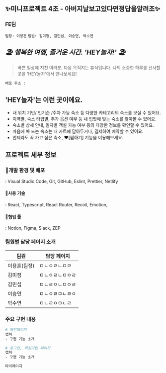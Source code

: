 ## ✨미니프로젝트 4조 - 아버지날보고있다면정답을알려조✨

### **FE팀**  
`팀장: 이용훈`
`팀원: 김미정, 김민섭, 이승연, 박수연`

## _🏖️ 행복한 여행, 즐거운 시간.  'HEY놀자!' 🏖️_
>바쁜 일상에 지친 여러분, 다음 목적지는 휴식입니다. 
나의 소중한 하루를 선사할 곳을 'HEY놀자'에서 만나보세요!
```sh
배포 주소 : 
```
## 'HEY놀자'는 이런 곳이에요.

- 내 위치 기반/ 인기순 /주차 가능 숙소 등 다양한 카테고리의 숙소를 보실 수 있어요.
- 지역별, 숙소 타입별, 추가 옵션 여부 등 내 입맛에 맞는 숙소를 찾아볼 수 있어요.
- 숙소별 상세 안내, 일자별 객실 가능 여부 등의 다양한 정보를 확인할 수 있어요. 
- 마음에 쏙 드는 숙소는 내 카트에 담아두거나, 결제하여 예약할 수 있어요.
- 언제라도 꼭 가고 싶은 숙소, ❤️[찜하기] 기능을 이용해보세요.


## 프로젝트 세부 정보
### 📍개발 환경 및 배포 
: Visual Studio Code, Git, GitHub, Eslint, Prettier, Netlify
#### 📍사용 기술 
: React, Typescript, React Router, Recoil, Emotion, 
#### 📍협업 툴
: Notion, Figma, Slack, ZEP

### 팀원별 담당 페이지 소개
| 팀원 | 담당 페이지 |
| ------ | ------ |
| 이용훈(팀장) | ㅁㄴㅇㄹㄴㅁㄹ |
| 김미정 | ㅁㄴㅇㄹㄴㅁㅇㄹ |
| 김민섭 | ㅁㄴㄹㅇㄴㅁㅇㄹ |
| 이승연 | ㅁㄴㅇㄹㅁㄴㄹㅇ |
| 박수연 | ㅁㄴㄹㅇㅁㄴㄹ |

### 주요 구현 내용
```sh
# 메인페이지
캡쳐
- 구현 기능 소개 
```

```sh
# 로그인, 회원가입 페이지 
캡쳐
- 구현 기능 소개
```

```sh
마이페이지
```
